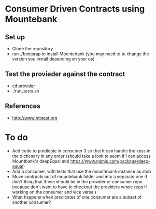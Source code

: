 # Consumer Driven Contracts using Mountebank
## Set up
* Clone the repository
* run ./bootsrap to install Mountebank (you may need to to change the version you install depending on your os)

## Test the provieder against the contract
* cd provider
* ./run_tests.sh

## References
* http://www.mbtest.org

# To do
* Add code to predicate in consumer 3 so that it can handle the keys in the dictionary in any order (should take a look to seem if I can access Mountbank's deepEqual and https://www.npmjs.com/package/deep-equal)
* Add a consumer, with tests that use the mountebank instance as stub
* Move contracts out of mountebank folder and into a separate one (I don't thing that these should be in the provider or consumer repo because don't want to have to checkout the providers whole repo if working on the consumer and vice versa.)
* What happens when predicates of one consumer are a subset of another consumer?
